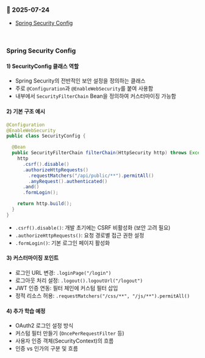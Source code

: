 ### :link: 2025-07-24
- [Spring Security Config](#spring-security-config)
 
&nbsp;
### Spring Security Config

#### 1) SecurityConfig 클래스 역할

* Spring Security의 전반적인 보안 설정을 정의하는 클래스
* 주로 `@Configuration`과 `@EnableWebSecurity`를 붙여 사용함
* 내부에서 `SecurityFilterChain` Bean을 정의하여 커스터마이징 가능함

#### 2) 기본 구조 예시

```java
@Configuration
@EnableWebSecurity
public class SecurityConfig {

  @Bean
  public SecurityFilterChain filterChain(HttpSecurity http) throws Exception {
    http
      .csrf().disable()
      .authorizeHttpRequests()
        .requestMatchers("/api/public/**").permitAll()
        .anyRequest().authenticated()
      .and()
      .formLogin();

    return http.build();
  }
}
```

* `.csrf().disable()`: 개발 초기에는 CSRF 비활성화 (보안 고려 필요)
* `.authorizeHttpRequests()`: 요청 경로별 접근 권한 설정
* `.formLogin()`: 기본 로그인 페이지 활성화

#### 3) 커스터마이징 포인트

* 로그인 URL 변경: `.loginPage("/login")`
* 로그아웃 처리 설정: `.logout().logoutUrl("/logout")`
* JWT 인증 연동: 필터 체인에 커스텀 필터 삽입
* 정적 리소스 허용: `.requestMatchers("/css/**", "/js/**").permitAll()`

#### 4) 추가 학습 예정

* OAuth2 로그인 설정 방식
* 커스텀 필터 만들기 (`OncePerRequestFilter` 등)
* 사용자 인증 객체(SecurityContext)의 흐름
* 인증 vs 인가의 구분 및 흐름
